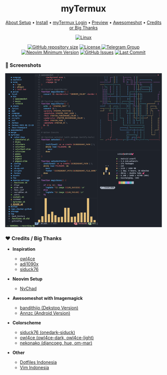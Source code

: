 <h1 align="center">myTermux</h1> 

<div align="center">
	<a href="https://xshin404.github.io/">About Setup</a>
  <span> • </span>
    	<a href="https://xshin404.github.io/installation/android.html">Install</a>
  <span> • </span>
       	<a href="https://xshin404.github.io/login/login.html">myTermux Login</a>
  <span> • </span>
	<a href="https://xshin404.github.io/preview/screenshot.html">Preview</a>
  <span> • </span>
	<a href="https://xshin404.github.io/awesomeshot/index.html">Awesomeshot</a>
  <span> • </span>
      	<a href="https://xshin404.github.io/credits/index.html">Credits or Big Thanks</a>
  <p></p>
</div>

<div align="center">
	
[![Linux](https://img.shields.io/badge/my%20Termux-gray.svg?style=for-the-badge&logo=android)]()
	
</div>

<div align="center">
	
<a href="https://github.com/xshin404/myTermux"
        ><img
            src="https://img.shields.io/github/repo-size/xshin404/myTermux?style=flat-square&label=Repo"
            alt="GitHub repository size"
    /></a>
      <a href="https://github.com/xshin404/myTermux/blob/main/LICENSE"
        ><img
            src="https://img.shields.io/github/license/xshin404/myTermux?style=flat-square&logo=GNU&label=License"
            alt="License"
    />
[![Telegram Group](https://img.shields.io/badge/Telegram%20Group-gray.svg?style=flat-square&logo=Telegram)](https://t.me/termux_art)
[![Neovim Minimum Version](https://img.shields.io/badge/Neovim-0.5+-blueviolet.svg?style=flat-square&logo=Neovim&logoColor=white)](https://github.com/neovim/neovim)
[![GitHub Issues](https://img.shields.io/github/issues/xshin404/myTermux.svg?style=flat-square&label=Issues&color=fc0330)](https://github.com/xshin404/myTermux/issues)
[![Last Commit](https://img.shields.io/github/last-commit/xshin404/myTermux.svg?style=flat-square&label=Last%20Commit&color=58eb34)](https://github.com/xshin404/myTermux/pulse) 
	      
  </div>


### :camera_flash: Screenshots
<a href="https://raw.githubusercontent.com/xshin404/myTermux/main/assets/images/README/merge.png" target="_blank" rel="noopener">
  <img alt="myTermux rxfetch" src="/assets/images/README/merge.png"/>
</a>


### :hearts:  Credits / Big Thanks
- **Inspiration**
  - [owl4ce](https://github.com/owl4ce)
  - [adi1090x](https://github.com/adi1090x)
  - [siduck76](https://github.com/siduck76)

- **Neovim Setup**
  - [NvChad](https://github.com/NvChad/NvChad)

- **Awesomeshot with Imagemagick**
  - [bandithijo (Dekstop Version)](https://github.com/bandithijo)
  - [Annzc (Android Version)](https://github.com/annzc)

- **Colorscheme**
  - [siduck76 (onedark-siduck)](https://github.com/siduck76)
  - [owl4ce (owl4ce-dark, owl4ce-light)](https://github.com/owl4ce)
  - [nekonako (djancoeg, hue, om-mar)](https://github.com/nekonako)

- **Other**
  - [Dotfiles Indonesia](https://t.me/dotfiles_id)
  - [Vim Indonesia](https://t.me/VimID)
